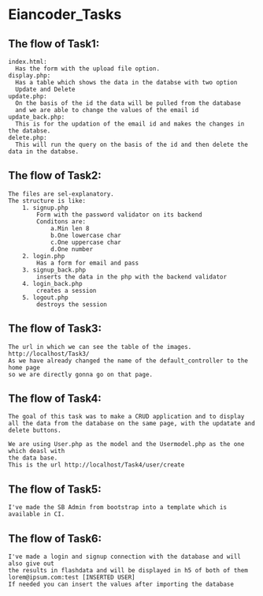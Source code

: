 # Eiancoder_Tasks

## The flow of Task1:

    index.html:
      Has the form with the upload file option.
    display.php:
      Has a table which shows the data in the databse with two option
      Update and Delete
    update.php:
      On the basis of the id the data will be pulled from the database
      and we are able to change the values of the email id
    update_back.php:
      This is for the updation of the email id and makes the changes in the databse.
    delete.php:
      This will run the query on the basis of the id and then delete the data in the databse.

## The flow of Task2:
        
    The files are sel-explanatory.
    The structure is like:
        1. signup.php
            Form with the password validator on its backend
            Conditons are:
                a.Min len 8
                b.One lowercase char
                c.One uppercase char
                d.One number
        2. login.php
            Has a form for email and pass
        3. signup_back.php
            inserts the data in the php with the backend validator 
        4. login_back.php
            creates a session
        5. logout.php
            destroys the session
            
## The flow of Task3:
    
    The url in which we can see the table of the images.
    http://localhost/Task3/
    As we have already changed the name of the default_controller to the home page
    so we are directly gonna go on that page.
   
## The flow of Task4:
    
    The goal of this task was to make a CRUD application and to display
    all the data from the database on the same page, with the updatate and delete buttons.
  
    We are using User.php as the model and the Usermodel.php as the one which deasl with
    the data base.
    This is the url http://localhost/Task4/user/create

## The flow of Task5:

    I've made the SB Admin from bootstrap into a template which is available in CI.

## The flow of Task6:
    
    I've made a login and signup connection with the database and will also give out
    the results in flashdata and will be displayed in h5 of both of them
    lorem@ipsum.com:test [INSERTED USER]
    If needed you can insert the values after importing the database
